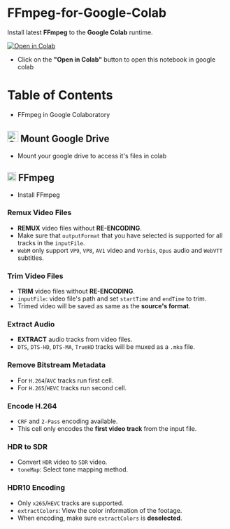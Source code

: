 # __FFmpeg-for-Google-Colab__

Install latest __FFmpeg__ to the __Google Colab__ runtime.

<a href="https://colab.research.google.com/github/dropcreations/FFmpeg-for-Google-Colab/blob/main/FFmpeg-in-Google-Drive.ipynb"><img src="https://colab.research.google.com/assets/colab-badge.svg" alt="Open in Colab"/></a>

- Click on the __"Open in Colab"__ button to open this notebook in google colab

# __Table of Contents__

- FFmpeg in Google Colaboratory

## <img width=25 alt="Google-Drive-Logo" src=https://raw.githubusercontent.com/dropcreations/FFmpeg-for-Google-Colab/e19fd94a5bb7a1003fd433daaa796beafe5e2bd6/Google-Drive-Logo.svg> __Mount Google Drive__
- Mount your google drive to access it's files in colab

## <img width=20 alt="FFmpeg-Logo" src=https://raw.githubusercontent.com/dropcreations/FFmpeg-for-Google-Colab/32abf44ff4c8d145a94a24611f01141926a8daaa/FFmpeg-Logo.svg></img> __FFmpeg__
- Install FFmpeg

### __Remux Video Files__
* **REMUX** video files without **RE-ENCODING**.
* Make sure that `outputFormat` that you have selected is supported for all tracks in the `inputFile`.
* `WebM` only support `VP9`, `VP8`, `AV1` video and `Vorbis`, `Opus` audio and `WebVTT` subtitles.
### __Trim Video Files__
* **TRIM** video files without **RE-ENCODING**.
* `inputFile`: video file's path and set `startTime` and `endTime` to trim.
* Trimed video will be saved as same as the **source's format**.
### __Extract Audio__
* **EXTRACT** audio tracks from video files.
* `DTS`, `DTS-HD`, `DTS-MA`, `TrueHD` tracks will be muxed as a `.mka` file.
### __Remove Bitstream Metadata__
* For `H.264`/`AVC` tracks run first cell.
* For `H.265`/`HEVC` tracks run second cell.
### __Encode H.264__
* `CRF` and `2-Pass` encoding available.
* This cell only encodes the **first video track** from the input file.
### __HDR to SDR__
* Convert `HDR` video to `SDR` video.
* `toneMap`: Select tone mapping method.
### __HDR10 Encoding__
* Only `x265`/`HEVC` tracks are supported.
* `extractColors`: View the color information of the footage.
* When encoding, make sure `extractColors` is **deselected**.
